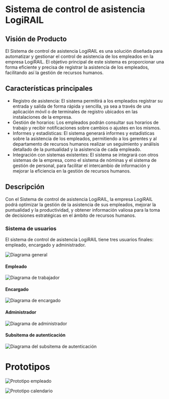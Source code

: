 # Sistema de control de asistencia LogiRAIL
## Visión de Producto

El Sistema de control de asistencia LogiRAIL es una solución diseñada para automatizar y gestionar el control de asistencia de los empleados en la empresa LogiRAIL. El objetivo principal de este sistema es proporcionar una forma eficiente y precisa de registrar la asistencia de los empleados, facilitando así la gestión de recursos humanos.

## Características principales
- Registro de asistencia: El sistema permitirá a los empleados registrar su entrada y salida de forma rápida y sencilla, ya sea a través de una aplicación móvil o de terminales de registro ubicados en las instalaciones de la empresa.
- Gestión de horarios: Los empleados podrán consultar sus horarios de trabajo y recibir notificaciones sobre cambios o ajustes en los mismos.
- Informes y estadísticas: El sistema generará informes y estadísticas sobre la asistencia de los empleados, permitiendo a los gerentes y al departamento de recursos humanos realizar un seguimiento y análisis detallado de la puntualidad y la asistencia de cada empleado.
- Integración con sistemas existentes: El sistema se integrará con otros sistemas de la empresa, como el sistema de nóminas y el sistema de gestión de personal, para facilitar el intercambio de información y mejorar la eficiencia en la gestión de recursos humanos.

## Descripción
Con el Sistema de control de asistencia LogiRAIL, la empresa LogiRAIL podrá optimizar la gestión de la asistencia de sus empleados, mejorar la puntualidad y la productividad, y obtener información valiosa para la toma de decisiones estratégicas en el ámbito de recursos humanos.

### Sistema de usuarios
El sistema de control de asistencia LogiRAIL tiene tres usuarios finales: empleado, encargado y administrador.

![Diagrama general](https://github.com/joanpaneque/LogiRAIL-project/blob/main/diagramaGeneral/diagramaGeneral.png)

#### Empleado
![Diagrama de trabajador](https://github.com/joanpaneque/LogiRAIL-project/blob/main/subsistemas/empleado/empleado.png)

#### Encargado
![Diagrama de encargado](https://github.com/joanpaneque/LogiRAIL-project/blob/main/subsistemas/encargado/encargado.png)

#### Administrador
![Diagrama de administrador](https://github.com/joanpaneque/LogiRAIL-project/blob/main/subsistemas/administrador/administrador.png)

#### Subsitema de autenticación
![Diagrama del subsitema de autenticación](https://github.com/joanpaneque/LogiRAIL-project/blob/main/subsistemas/sistema%20de%20autenticaci%C3%B3n/sistemaDeAutenticacion.png)

# Prototipos
![Prototipo empleado](https://github.com/joanpaneque/LogiRAIL-project/blob/main/subsistemas/prototipo/prototipoEmpleado.png)

![Prototipo calendario](https://github.com/joanpaneque/LogiRAIL-project/blob/main/subsistemas/prototipo/prototipoCalendario.png)

